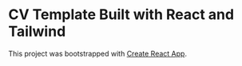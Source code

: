 # CV Template Built with React and Tailwind

This project was bootstrapped with [Create React App](https://github.com/facebook/create-react-app).
